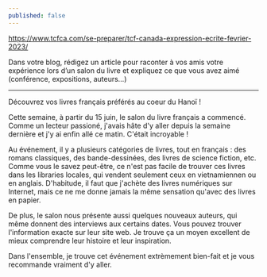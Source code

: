 ```yaml
---
published: false
---
```

https://www.tcfca.com/se-preparer/tcf-canada-expression-ecrite-fevrier-2023/

Dans votre blog, rédigez un article pour raconter à vos amis votre expérience lors d’un salon du livre et expliquez ce que vous avez aimé (conférence, expositions, auteurs…)

---

Découvrez vos livres français préférés au coeur du Hanoï !

Cette semaine, à partir du 15 juin, le salon du livre français a commencé. Comme un lecteur passioné, j'avais hâte d'y aller depuis la semaine dernière et j'y ai enfin allé ce matin. C'était incroyable !

Au événement, il y a plusieurs catégories de livres, tout en français : des romans classiques, des bande-dessinées, des livres de science fiction, etc. Comme vous le savez peut-être, ce n'est pas facile de trouver ces livres dans les libraries locales, qui vendent seulement ceux en vietnamiennen ou en anglais. D'habitude, il faut que j'achète des livres numériques sur Internet, mais ce ne me donne jamais la même sensation qu'avec des livres en papier.

De plus, le salon nous présente aussi quelques nouveaux auteurs, qui même donnent des interviews aux certains dates. Vous pouvez trouver l'information exacte sur leur site web. Je trouve ça un moyen excellent de mieux comprendre leur histoire et leur inspiration.

Dans l'ensemble, je trouve cet événement extrèmement bien-fait et je vous recommande vraiment d'y aller.